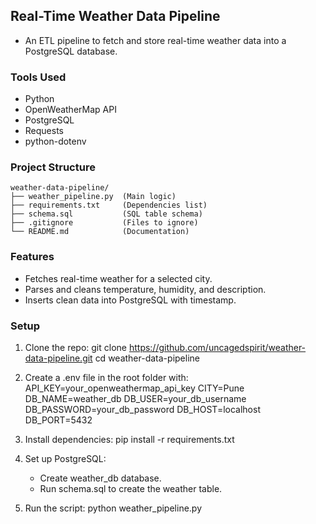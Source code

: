 ## Real-Time Weather Data Pipeline

- An ETL pipeline to fetch and store real-time weather data into a PostgreSQL database.

### Tools Used
- Python
- OpenWeatherMap API
- PostgreSQL
- Requests
- python-dotenv

### Project Structure
```
weather-data-pipeline/ 
├── weather_pipeline.py  (Main logic)    
├── requirements.txt     (Dependencies list) 
├── schema.sql           (SQL table schema)  
├── .gitignore           (Files to ignore)   
└── README.md            (Documentation)     
```

### Features
- Fetches real-time weather for a selected city.
- Parses and cleans temperature, humidity, and description.
- Inserts clean data into PostgreSQL with timestamp.

### Setup

1. Clone the repo:
   git clone https://github.com/uncagedspirit/weather-data-pipeline.git
   cd weather-data-pipeline

2. Create a .env file in the root folder with:
   API_KEY=your_openweathermap_api_key
   CITY=Pune
   DB_NAME=weather_db
   DB_USER=your_db_username
   DB_PASSWORD=your_db_password
   DB_HOST=localhost
   DB_PORT=5432

3. Install dependencies:
   pip install -r requirements.txt

4. Set up PostgreSQL:
   - Create weather_db database.
   - Run schema.sql to create the weather table.

5. Run the script:
   python weather_pipeline.py

